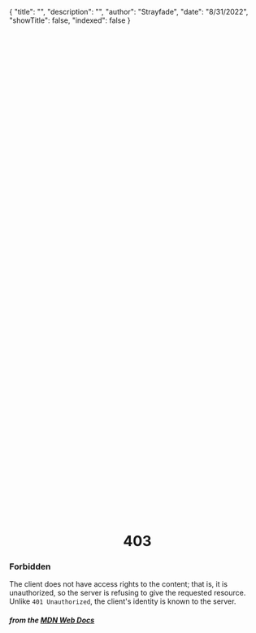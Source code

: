 {
"title": "",
"description": "",
"author": "Strayfade",
"date": "8/31/2022",
"showTitle": false,
"indexed": false
}

<p style="margin-right: auto; margin-left: auto; width: max-content; margin-top: 25vh; opacity: 0.5;"></p>
<h1 style="margin-right: auto; margin-left: auto; width: max-content; margin-top: 3px;">403</h1>

### Forbidden

The client does not have access rights to the content; that is, it is unauthorized, so the server is refusing to give the requested resource. Unlike `401 Unauthorized`, the client's identity is known to the server.

#### _from the [MDN Web Docs](https://developer.mozilla.org/en-US/docs/Web/HTTP/Status)_
